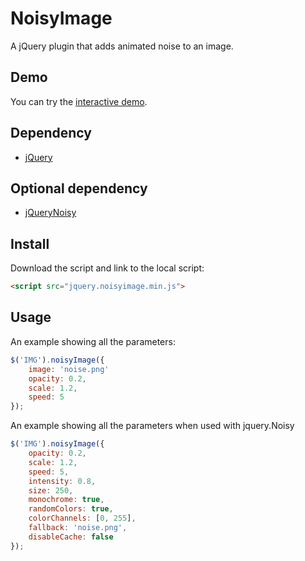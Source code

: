# NoisyImage

A jQuery plugin that adds animated noise to an image.

## Demo

You can try the [interactive demo](http://cook.as/noisyImage/).

## Dependency

-   [jQuery](https://github.com/jquery/jquery)

## Optional dependency

-   [jQueryNoisy](https://github.com/DanielRapp/Noisy) 

## Install

Download the script and link to the local script:
````html
<script src="jquery.noisyimage.min.js">
````

## Usage

An example showing all the parameters:

````javascript
$('IMG').noisyImage({
    image: 'noise.png'
    opacity: 0.2,
    scale: 1.2,
    speed: 5
});
````

An example showing all the parameters when used with jquery.Noisy

````javascript
$('IMG').noisyImage({
    opacity: 0.2,
    scale: 1.2,
    speed: 5,
    intensity: 0.8,
    size: 250,
    monochrome: true,
    randomColors: true,
    colorChannels: [0, 255],
    fallback: 'noise.png',
    disableCache: false
});
````
